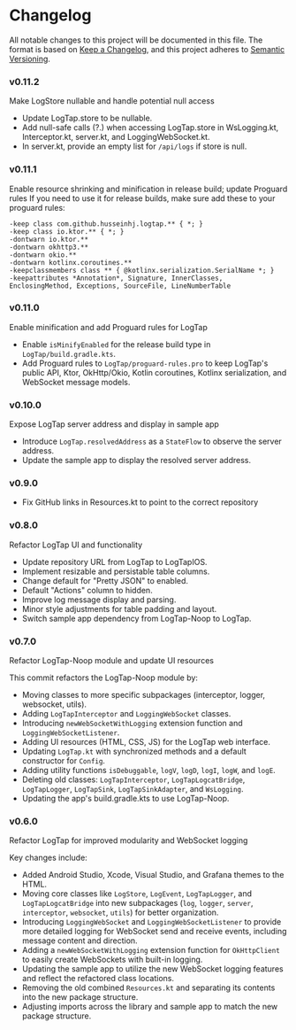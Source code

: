 # Changelog
All notable changes to this project will be documented in this file.
The format is based on [Keep a Changelog](https://keepachangelog.com/en/1.0.0/),
and this project adheres to [Semantic Versioning](https://semver.org/spec/v2.0.0.html).

### v0.11.2
Make LogStore nullable and handle potential null access

- Update LogTap.store to be nullable.
- Add null-safe calls (?.) when accessing LogTap.store in WsLogging.kt, Interceptor.kt, server.kt, and LoggingWebSocket.kt.
- In server.kt, provide an empty list for `/api/logs` if store is null.

### v0.11.1

Enable resource shrinking and minification in release build; update Proguard rules
If you need to use it for release builds, make sure add these to your proguard rules:

```
-keep class com.github.husseinhj.logtap.** { *; }
-keep class io.ktor.** { *; }
-dontwarn io.ktor.**
-dontwarn okhttp3.**
-dontwarn okio.**
-dontwarn kotlinx.coroutines.**
-keepclassmembers class ** { @kotlinx.serialization.SerialName *; }
-keepattributes *Annotation*, Signature, InnerClasses, EnclosingMethod, Exceptions, SourceFile, LineNumberTable
```

### v0.11.0
Enable minification and add Proguard rules for LogTap

- Enable `isMinifyEnabled` for the release build type in `LogTap/build.gradle.kts`.
- Add Proguard rules to `LogTap/proguard-rules.pro` to keep LogTap's public API, Ktor, OkHttp/Okio, Kotlin coroutines, Kotlinx serialization, and WebSocket message models.

### v0.10.0
Expose LogTap server address and display in sample app

- Introduce `LogTap.resolvedAddress` as a `StateFlow` to observe the server address.
- Update the sample app to display the resolved server address.

### v0.9.0

- Fix GitHub links in Resources.kt to point to the correct repository

### v0.8.0
Refactor LogTap UI and functionality

- Update repository URL from LogTap to LogTapIOS.
- Implement resizable and persistable table columns.
- Change default for "Pretty JSON" to enabled.
- Default "Actions" column to hidden.
- Improve log message display and parsing.
- Minor style adjustments for table padding and layout.
- Switch sample app dependency from LogTap-Noop to LogTap.

### v0.7.0
Refactor LogTap-Noop module and update UI resources

This commit refactors the LogTap-Noop module by:
- Moving classes to more specific subpackages (interceptor, logger, websocket, utils).
- Adding `LogTapInterceptor` and `LoggingWebSocket` classes.
- Introducing `newWebSocketWithLogging` extension function and `LoggingWebSocketListener`.
- Adding UI resources (HTML, CSS, JS) for the LogTap web interface.
- Updating `LogTap.kt` with synchronized methods and a default constructor for `Config`.
- Adding utility functions `isDebuggable`, `logV`, `logD`, `logI`, `logW`, and `logE`.
- Deleting old classes: `LogTapInterceptor`, `LogTapLogcatBridge`, `LogTapLogger`, `LogTapSink`, `LogTapSinkAdapter`, and `WsLogging`.
- Updating the app's build.gradle.kts to use LogTap-Noop.

### v0.6.0
Refactor LogTap for improved modularity and WebSocket logging

Key changes include:
- Added Android Studio, Xcode, Visual Studio, and Grafana themes to the HTML.
- Moving core classes like `LogStore`, `LogEvent`, `LogTapLogger`, and `LogTapLogcatBridge` into new subpackages (`log`, `logger`, `server`, `interceptor`, `websocket`, `utils`) for better organization.
- Introducing `LoggingWebSocket` and `LoggingWebSocketListener` to provide more detailed logging for WebSocket send and receive events, including message content and direction.
- Adding a `newWebSocketWithLogging` extension function for `OkHttpClient` to easily create WebSockets with built-in logging.
- Updating the sample app to utilize the new WebSocket logging features and reflect the refactored class locations.
- Removing the old combined `Resources.kt` and separating its contents into the new package structure.
- Adjusting imports across the library and sample app to match the new package structure.
